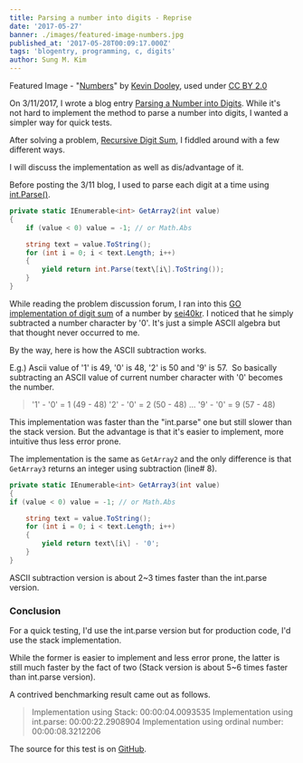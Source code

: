 ```yaml
---
title: Parsing a number into digits - Reprise
date: '2017-05-27'
banner: ./images/featured-image-numbers.jpg
published_at: '2017-05-28T00:09:17.000Z'
tags: 'blogentry, programming, c, digits'
author: Sung M. Kim
---
```


Featured Image - "[Numbers](https://www.flickr.com/photos/pagedooley/33012371924/in/photolist-Sic33h-axZ5BR-fmHjf2-ftyZh-cdkHVG-bVYosr-cdkHUd-bVYomR-cdkJaU-cdkJ9W-bVYooZ-cdkJ3L-bVYoo4-cdkJ33-cdkJ4A-cdkHWU-7XEruh-6aoKMB-58TTn-7pMfPC-5BCf-6cJTod-7mVfDM-bVYopD-DNnYH-7Dpz8d-jWGuhC-7ixpfM-pnNLmy-9A6rSx-pEgSWu-pnMNrB-oHqqL6-eoTrMt-6Smdj9-fYfgZq-6358Sy-a1DxLo-9mqFmA-m3CPo-mTjBQ-6q7D14-5pf3JR-9v4CfC-buw58e-qJyamo-9tM3Lx-9tQ1qE-iQhVK-kwYL7)" by [Kevin Dooley](https://www.flickr.com/photos/pagedooley/ "Go to Kevin Dooley's photostream"), used under [CC BY 2.0](https://creativecommons.org/licenses/by/2.0/)

On 3/11/2017, I wrote a blog entry [Parsing a Number into Digits](https://www.slightedgecoder.com/2017/03/11/parsing-number-digits/). While it's not hard to implement the method to parse a number into digits, I wanted a simpler way for quick tests.

After solving a problem, [Recursive Digit Sum](https://www.hackerrank.com/challenges/recursive-digit-sum), I fiddled around with a few different ways.

I will discuss the implementation as well as dis/advantage of it.

Before posting the 3/11 blog, I used to parse each digit at a time using [int.Parse()](<https://msdn.microsoft.com/en-us/library/b3h1hf19(v=vs.110).aspx>).

```csharp
private static IEnumerable<int> GetArray2(int value)
{
	if (value < 0) value = -1; // or Math.Abs

	string text = value.ToString();
	for (int i = 0; i < text.Length; i++)
	{
		yield return int.Parse(text\[i\].ToString());
	}
}
```

While reading the problem discussion forum, I ran into this [GO implementation of digit sum](https://www.hackerrank.com/challenges/recursive-digit-sum/forum/comments/293394) of a number by [sei40kr](https://www.hackerrank.com/sei40kr). I noticed that he simply subtracted a number character by '0'. It's just a simple ASCII algebra but that thought never occurred to me.

By the way, here is how the ASCII subtraction works.

E.g.) Ascii value of '1' is 49, '0' is 48, '2' is 50 and '9' is 57.  So basically subtracting an ASCII value of current number character with '0' becomes the number.

> '1' - '0' = 1 (49 - 48) '2' - '0' = 2 (50 - 48) ... '9' - '0' = 9 (57 - 48)

This implementation was faster than the "int.parse" one but still slower than the stack version. But the advantage is that it's easier to implement, more intuitive thus less error prone.

The implementation is the same as `GetArray2` and the only difference is that `GetArray3` returns an integer using subtraction (line# 8).

```csharp
private static IEnumerable<int> GetArray3(int value)
{
if (value < 0) value = -1; // or Math.Abs

    string text = value.ToString();
    for (int i = 0; i < text.Length; i++)
    {
    	yield return text\[i\] - '0';
    }
}
```

ASCII subtraction version is about 2~3 times faster than the int.parse version.

### Conclusion

For a quick testing, I'd use the int.parse version but for production code, I'd use the stack implementation.

While the former is easier to implement and less error prone, the latter is still much faster by the fact of two (Stack version is about 5~6 times faster than int.parse version).

A contrived benchmarking result came out as follows.

> Implementation using Stack: 00:00:04.0093535 Implementation using int.parse: 00:00:22.2908904 Implementation using ordinal number: 00:00:08.3212206

The source for this test is on [GitHub](https://github.com/dance2die/Demo.LearnByDoing/blob/66cb2da206d195f9989124bd160045890ca57276/Demo.LearnByDoing.General/ConvertIntegerToArrayProgram.cs).

